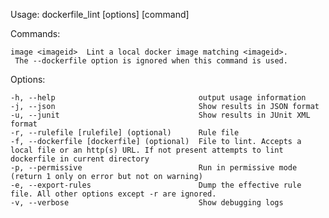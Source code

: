 
  Usage: dockerfile_lint [options] [command]


  Commands:

    image <imageid>  Lint a local docker image matching <imageid>.
     The --dockerfile option is ignored when this command is used.

  Options:

    -h, --help                                output usage information
    -j, --json                                Show results in JSON format
    -u, --junit                               Show results in JUnit XML format
    -r, --rulefile [rulefile] (optional)      Rule file
    -f, --dockerfile [dockerfile] (optional)  File to lint. Accepts a local file or an http(s) URL. If not present attempts to lint dockerfile in current directory
    -p, --permissive                          Run in permissive mode (return 1 only on error but not on warning)
    -e, --export-rules                        Dump the effective rule file. All other options except -r are ignored.
    -v, --verbose                             Show debugging logs
